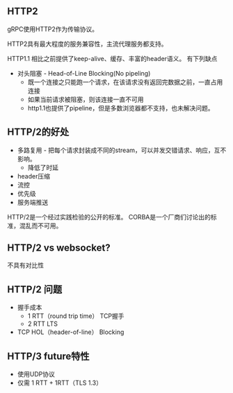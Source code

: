 HTTP2
----
gRPC使用HTTP2作为传输协议。

HTTP2具有最大程度的服务兼容性，主流代理服务都支持。

HTTP1.1 相比之前提供了keep-alive、缓存、丰富的header语义。
有下列缺点
+ 对头阻塞 - Head-of-Line Blocking(No pipeling)
    + 既一个连接之只能跑一个请求，在该请求没有返回完数据之前，一直占用连接
    + 如果当前请求被阻塞，则该连接一直不可用
    + http1.1也提供了pipeline，但是多数浏览器都不支持，也未解决问题。

## HTTP/2的好处
+ 多路复用 - 把每个请求封装成不同的stream，可以并发交错请求、响应，互不影响。
    + 降低了时延
+ header压缩
+ 流控
+ 优先级
+ 服务端推送

HTTP/2是一个经过实践检验的公开的标准。
CORBA是一个厂商们讨论出的标准，混乱而不可用。

## HTTP/2 vs websocket?
不具有对比性

## HTTP/2 问题
+ 握手成本
    + 1 RTT（round trip time） TCP握手
    + 2 RTT LTS
+ TCP HOL（header-of-line） Blocking

## HTTP/3 future特性
+ 使用UDP协议
+ 仅需 1 RTT + 1RTT（TLS 1.3）

